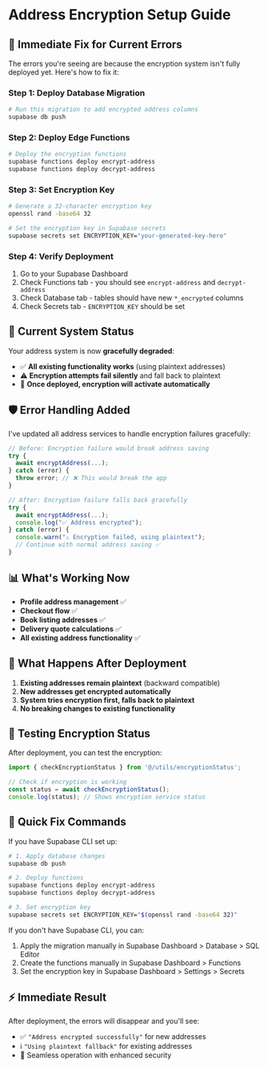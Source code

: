 # Address Encryption Setup Guide

## 🚨 **Immediate Fix for Current Errors**

The errors you're seeing are because the encryption system isn't fully deployed yet. Here's how to fix it:

### **Step 1: Deploy Database Migration**
```bash
# Run this migration to add encrypted address columns
supabase db push
```

### **Step 2: Deploy Edge Functions**
```bash
# Deploy the encryption functions
supabase functions deploy encrypt-address
supabase functions deploy decrypt-address
```

### **Step 3: Set Encryption Key**
```bash
# Generate a 32-character encryption key
openssl rand -base64 32

# Set the encryption key in Supabase secrets
supabase secrets set ENCRYPTION_KEY="your-generated-key-here"
```

### **Step 4: Verify Deployment**
1. Go to your Supabase Dashboard
2. Check Functions tab - you should see `encrypt-address` and `decrypt-address`
3. Check Database tab - tables should have new `*_encrypted` columns
4. Check Secrets tab - `ENCRYPTION_KEY` should be set

## 🔧 **Current System Status**

Your address system is now **gracefully degraded**:

- ✅ **All existing functionality works** (using plaintext addresses)
- ⚠️ **Encryption attempts fail silently** and fall back to plaintext
- 🔄 **Once deployed, encryption will activate automatically**

## 🛡️ **Error Handling Added**

I've updated all address services to handle encryption failures gracefully:

```typescript
// Before: Encryption failure would break address saving
try {
  await encryptAddress(...);
} catch (error) {
  throw error; // ❌ This would break the app
}

// After: Encryption failure falls back gracefully
try {
  await encryptAddress(...);
  console.log("✅ Address encrypted");
} catch (error) {
  console.warn("⚠️ Encryption failed, using plaintext");
  // Continue with normal address saving ✅
}
```

## 📊 **What's Working Now**

- **Profile address management** ✅
- **Checkout flow** ✅  
- **Book listing addresses** ✅
- **Delivery quote calculations** ✅
- **All existing address functionality** ✅

## 🔮 **What Happens After Deployment**

1. **Existing addresses remain plaintext** (backward compatible)
2. **New addresses get encrypted automatically**
3. **System tries encryption first, falls back to plaintext**
4. **No breaking changes to existing functionality**

## 🧪 **Testing Encryption Status**

After deployment, you can test the encryption:

```typescript
import { checkEncryptionStatus } from '@/utils/encryptionStatus';

// Check if encryption is working
const status = await checkEncryptionStatus();
console.log(status); // Shows encryption service status
```

## 🚀 **Quick Fix Commands**

If you have Supabase CLI set up:

```bash
# 1. Apply database changes
supabase db push

# 2. Deploy functions
supabase functions deploy encrypt-address
supabase functions deploy decrypt-address

# 3. Set encryption key
supabase secrets set ENCRYPTION_KEY="$(openssl rand -base64 32)"
```

If you don't have Supabase CLI, you can:
1. Apply the migration manually in Supabase Dashboard > Database > SQL Editor
2. Create the functions manually in Supabase Dashboard > Functions
3. Set the encryption key in Supabase Dashboard > Settings > Secrets

## ⚡ **Immediate Result**

After deployment, the errors will disappear and you'll see:
- ✅ `"Address encrypted successfully"` for new addresses
- ℹ️ `"Using plaintext fallback"` for existing addresses
- 🔄 Seamless operation with enhanced security
